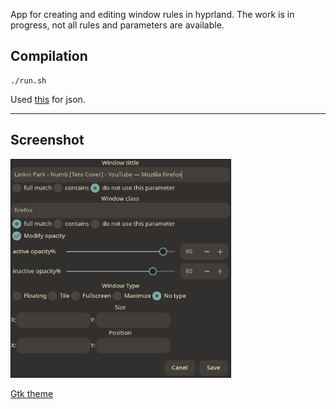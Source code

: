App for creating and editing window rules in hyprland.
The work is in progress, not all rules and parameters are available.
## Compilation
```
./run.sh
```
Used [this](https://github.com/nlohmann/json) for json.

---
## Screenshot
<img src="screenshot.png" height="350"/>

[Gtk theme](https://github.com/Fausto-Korpsvart/Gruvbox-GTK-Theme)

